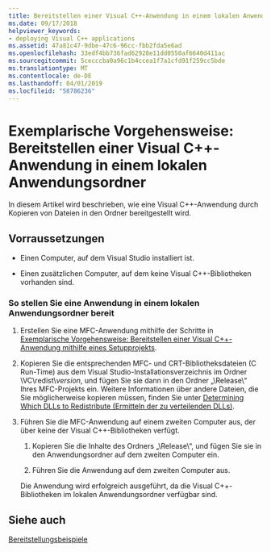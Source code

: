 ```yaml
---
title: Bereitstellen einer Visual C++-Anwendung in einem lokalen Anwendungsordner
ms.date: 09/17/2018
helpviewer_keywords:
- deploying Visual C++ applications
ms.assetid: 47a81c47-9dbe-47c6-96cc-fbb2fda5e6ad
ms.openlocfilehash: 33edf4bb736fad62928e11dd0550af6640d411ac
ms.sourcegitcommit: 5cecccba0a96c1b4ccea1f7a1cfd91f259cc5bde
ms.translationtype: MT
ms.contentlocale: de-DE
ms.lasthandoff: 04/01/2019
ms.locfileid: "58786236"
---
```

# <a name="walkthrough-deploying-a-visual-c-application-to-an-application-local-folder"></a>Exemplarische Vorgehensweise: Bereitstellen einer Visual C++-Anwendung in einem lokalen Anwendungsordner

In diesem Artikel wird beschrieben, wie eine Visual C++-Anwendung durch Kopieren von Dateien in den Ordner bereitgestellt wird.

## <a name="prerequisites"></a>Vorraussetzungen

- Einen Computer, auf dem Visual Studio installiert ist.

- Einen zusätzlichen Computer, auf dem keine Visual C++-Bibliotheken vorhanden sind.

### <a name="to-deploy-an-application-to-an-application-local-folder"></a>So stellen Sie eine Anwendung in einem lokalen Anwendungsordner bereit

1. Erstellen Sie eine MFC-Anwendung mithilfe der Schritte in [Exemplarische Vorgehensweise: Bereitstellen einer Visual C++-Anwendung mithilfe eines Setupprojekts](walkthrough-deploying-a-visual-cpp-application-by-using-a-setup-project.md).

1. Kopieren Sie die entsprechenden MFC- und CRT-Bibliotheksdateien (C Run-Time) aus dem Visual Studio-Installationsverzeichnis im Ordner \\VC\\redist\\*version*, und fügen Sie sie dann in den Ordner „\Release\“ Ihres MFC-Projekts ein. Weitere Informationen über andere Dateien, die Sie möglicherweise kopieren müssen, finden Sie unter [Determining Which DLLs to Redistribute (Ermitteln der zu verteilenden DLLs)](determining-which-dlls-to-redistribute.md).

1. Führen Sie die MFC-Anwendung auf einem zweiten Computer aus, der über keine der Visual C++-Bibliotheken verfügt.

   1. Kopieren Sie die Inhalte des Ordners „\Release\“, und fügen Sie sie in den Anwendungsordner auf dem zweiten Computer ein.

   1. Führen Sie die Anwendung auf dem zweiten Computer aus.

   Die Anwendung wird erfolgreich ausgeführt, da die Visual C++-Bibliotheken im lokalen Anwendungsordner verfügbar sind.

## <a name="see-also"></a>Siehe auch

[Bereitstellungsbeispiele](deployment-examples.md)<br/>
